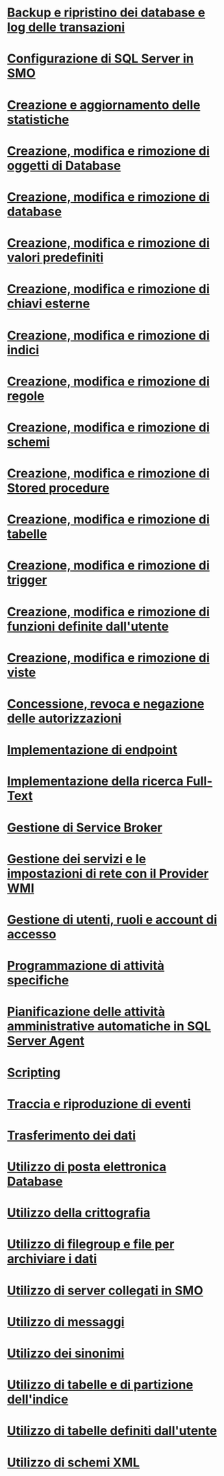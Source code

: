 # [Backup e ripristino dei database e log delle transazioni](backing-up-and-restoring-databases-and-transaction-logs.md)
# [Configurazione di SQL Server in SMO](configuring-sql-server-in-smo.md)
# [Creazione e aggiornamento delle statistiche](creating-and-updating-statistics.md)
# [Creazione, modifica e rimozione di oggetti di Database](creating-altering-and-removing-database-objects.md)
# [Creazione, modifica e rimozione di database](creating-altering-and-removing-databases.md)
# [Creazione, modifica e rimozione di valori predefiniti](creating-altering-and-removing-defaults.md)
# [Creazione, modifica e rimozione di chiavi esterne](creating-altering-and-removing-foreign-keys.md)
# [Creazione, modifica e rimozione di indici](creating-altering-and-removing-indexes.md)
# [Creazione, modifica e rimozione di regole](creating-altering-and-removing-rules.md)
# [Creazione, modifica e rimozione di schemi](creating-altering-and-removing-schemas.md)
# [Creazione, modifica e rimozione di Stored procedure](creating-altering-and-removing-stored-procedures.md)
# [Creazione, modifica e rimozione di tabelle](creating-altering-and-removing-tables.md)
# [Creazione, modifica e rimozione di trigger](creating-altering-and-removing-triggers.md)
# [Creazione, modifica e rimozione di funzioni definite dall'utente](creating-altering-and-removing-user-defined-functions.md)
# [Creazione, modifica e rimozione di viste](creating-altering-and-removing-views.md)
# [Concessione, revoca e negazione delle autorizzazioni](granting-revoking-and-denying-permissions.md)
# [Implementazione di endpoint](implementing-endpoints.md)
# [Implementazione della ricerca Full-Text](implementing-full-text-search.md)
# [Gestione di Service Broker](managing-service-broker.md)
# [Gestione dei servizi e le impostazioni di rete con il Provider WMI](managing-services-and-network-settings-by-using-wmi-provider.md)
# [Gestione di utenti, ruoli e account di accesso](managing-users-roles-and-logins.md)
# [Programmazione di attività specifiche](programming-specific-tasks.md)
# [Pianificazione delle attività amministrative automatiche in SQL Server Agent](scheduling-automatic-administrative-tasks-in-sql-server-agent.md)
# [Scripting](scripting.md)
# [Traccia e riproduzione di eventi](tracing-and-replaying-events.md)
# [Trasferimento dei dati](transferring-data.md)
# [Utilizzo di posta elettronica Database](using-database-mail.md)
# [Utilizzo della crittografia](using-encryption.md)
# [Utilizzo di filegroup e file per archiviare i dati](using-filegroups-and-files-to-store-data.md)
# [Utilizzo di server collegati in SMO](using-linked-servers-in-smo.md)
# [Utilizzo di messaggi](using-messages.md)
# [Utilizzo dei sinonimi](using-synonyms.md)
# [Utilizzo di tabelle e di partizione dell'indice](using-table-and-index-partitioning.md)
# [Utilizzo di tabelle definiti dall'utente](using-user-defined-tables.md)
# [Utilizzo di schemi XML](using-xml-schemas.md)
